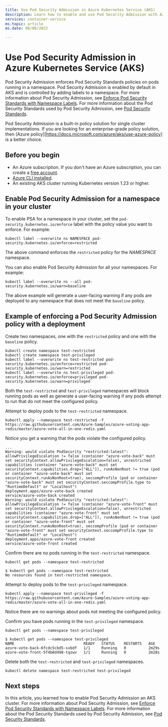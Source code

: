 ```yaml
---
title: Use Pod Security Admission in Azure Kubernetes Service (AKS)
description: Learn how to enable and use Pod Security Admission with Azure Kubernetes Service (AKS).
services: container-service
ms.topic: article
ms.date: 08/08/2022

---
```


# Use Pod Security Admission in Azure Kubernetes Service (AKS)

Pod Security Admission enforces Pod Security Standards policies on pods running in a namespace. Pod Security Admission is enabled by default in AKS and is controlled by adding labels to a namespace. For more information about Pod Security Admission, see [Enforce Pod Security Standards with Namespace Labels][kubernetes-psa]. For more information about the Pod Security Standards used by Pod Security Admission, see [Pod Security Standards][kubernetes-pss].

Pod Security Admission is a built-in policy solution for single cluster implementations. If you are looking for an enterprise-grade policy solution, then [Azure policy][https://docs.microsoft.com/azure/aks/use-azure-policy] is a better choice.

## Before you begin

- An Azure subscription. If you don't have an Azure subscription, you can create a [free account](https://azure.microsoft.com/free).
- [Azure CLI installed](/cli/azure/install-azure-cli).
- An existing AKS cluster running Kubernetes version 1.23 or higher.

## Enable Pod Security Admission for a namespace in your cluster

To enable PSA for a namespace in your cluster, set the `pod-security.kubernetes.io/enforce` label with the policy value you want to enforce. For example:

```azurecli-interactive
kubectl label --overwrite ns NAMESPACE pod-security.kubernetes.io/enforce=restricted
```

The above command enforces the `restricted` policy for the *NAMESPACE* namespace. 

You can also enable Pod Security Admission for all your namespaces. For example: 

```azurecli-interactive
kubectl label --overwrite ns --all pod-security.kubernetes.io/warn=baseline
```

The above example will generate a user-facing warning if any pods are deployed to any namespace that does not meet the `baseline` policy.

## Example of enforcing a Pod Security Admission policy with a deployment

Create two namespaces, one with the `restricted` policy and one with the `baseline` policy.

```azurecli-interactive
kubectl create namespace test-restricted
kubectl create namespace test-privileged
kubectl label --overwrite ns test-restricted pod-security.kubernetes.io/enforce=restricted pod-security.kubernetes.io/warn=restricted
kubectl label --overwrite ns test-privileged pod-security.kubernetes.io/enforce=privileged pod-security.kubernetes.io/warn=privileged
```

Both the `test-restricted` and `test-privileged` namespaces will block running pods as well as generate a user-facing warning if any pods attempt to run that do not meet the configured policy.

Attempt to deploy pods to the `test-restricted` namespace.

```azurecli-interactive
kubectl apply --namespace test-restricted -f https://raw.githubusercontent.com/Azure-Samples/azure-voting-app-redis/master/azure-vote-all-in-one-redis.yaml
```

Notice you get a warning that the pods violate the configured policy.

```output
...
Warning: would violate PodSecurity "restricted:latest": allowPrivilegeEscalation != false (container "azure-vote-back" must set securityContext.allowPrivilegeEscalation=false), unrestricted capabilities (container "azure-vote-back" must set securityContext.capabilities.drop=["ALL"]), runAsNonRoot != true (pod or container "azure-vote-back" must set securityContext.runAsNonRoot=true), seccompProfile (pod or container "azure-vote-back" must set securityContext.seccompProfile.type to "RuntimeDefault" or "Localhost")
deployment.apps/azure-vote-back created
service/azure-vote-back created
Warning: would violate PodSecurity "restricted:latest": allowPrivilegeEscalation != false (container "azure-vote-front" must set securityContext.allowPrivilegeEscalation=false), unrestricted capabilities (container "azure-vote-front" must set securityContext.capabilities.drop=["ALL"]), runAsNonRoot != true (pod or container "azure-vote-front" must set securityContext.runAsNonRoot=true), seccompProfile (pod or container "azure-vote-front" must set securityContext.seccompProfile.type to "RuntimeDefault" or "Localhost")
deployment.apps/azure-vote-front created
service/azure-vote-front created
```

Confirm there are no pods running in the `test-restricted` namespace.

```azurecli-interactive
kubectl get pods --namespace test-restricted
```

```output
$ kubectl get pods --namespace test-restricted
No resources found in test-restricted namespace.
```

Attempt to deploy pods to the `test-privileged` namespace.

```azurecli-interactive
kubectl apply --namespace test-privileged -f https://raw.githubusercontent.com/Azure-Samples/azure-voting-app-redis/master/azure-vote-all-in-one-redis.yaml
```

Notice there are no warnings about pods not meeting the configured policy.

Confirm you have pods running in the `test-privileged` namespace.

```azurecli-interactive
kubectl get pods --namespace test-privileged
```

```output
$ kubectl get pods --namespace test-privileged
NAME                               READY   STATUS    RESTARTS   AGE
azure-vote-back-6fcdc5cbd5-svbdf   1/1     Running   0          2m29s
azure-vote-front-5f4b8d498-tqzwv   1/1     Running   0          2m28s
```

Delete both the `test-restricted` and `test-privileged` namespaces.

```azurecli-interactive
kubectl delete namespace test-restricted test-privileged
```

## Next steps

In this article, you learned how to enable Pod Security Admission an AKS cluster. For more information about Pod Security Admission, see [Enforce Pod Security Standards with Namespace Labels][kubernetes-psa]. For more information about the Pod Security Standards used by Pod Security Admission, see [Pod Security Standards][kubernetes-pss].

<!-- LINKS - Internal -->
[kubernetes-psa]: https://kubernetes.io/docs/tasks/configure-pod-container/enforce-standards-namespace-labels/
[kubernetes-pss]: https://kubernetes.io/docs/concepts/security/pod-security-standards/
